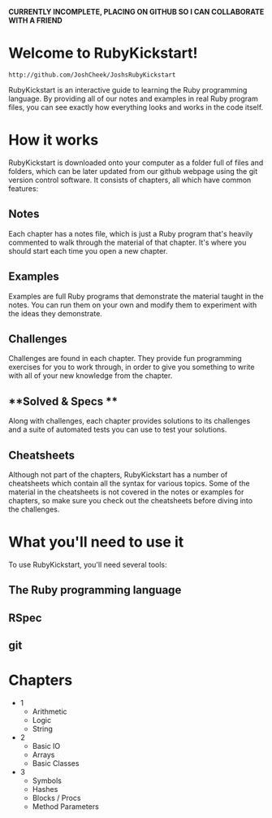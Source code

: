 **CURRENTLY INCOMPLETE, PLACING ON GITHUB SO I CAN COLLABORATE WITH A FRIEND**

Welcome to RubyKickstart!
=

    http://github.com/JoshCheek/JoshsRubyKickstart

RubyKickstart is an interactive guide to learning the Ruby programming language.
By providing all of our notes and examples in real Ruby program files, you can see exactly how
everything looks and works in the code itself.

How it works
=

RubyKickstart is downloaded onto your computer as a folder full of files and folders, which can be later
updated from our github webpage using the git version control software. It consists of chapters, all which
have common features:

  **Notes**
  ---
Each chapter has a notes file, which is just a Ruby program that's heavily commented to walk
through the material of that chapter. It's where you should start each time you open a new chapter.

  **Examples**
  ---
Examples are full Ruby programs that demonstrate the material taught in the notes. You can run them
on your own and modify them to experiment with the ideas they demonstrate.

  **Challenges**
  ---
Challenges are found in each chapter. They provide fun programming exercises for you to work through,
in order to give you something to write with all of your new knowledge from the chapter.

  **Solved & Specs **
  ---
Along with challenges, each chapter provides solutions to its challenges and 
a suite of automated tests you can use to test your solutions.

  **Cheatsheets**
  ---
Although not part of the chapters, RubyKickstart has a number of cheatsheets which contain all the syntax
for various topics. Some of the material in the cheatsheets is not covered in the notes or examples for chapters,
so make sure you check out the cheatsheets before diving into the challenges.


What you'll need to use it 
=

 To use RubyKickstart, you'll need several tools:

   **The Ruby programming language**
   ---

   **RSpec**
   ---

   **git**
   ---
   
   
Chapters
=

- 1
    * Arithmetic
    * Logic
    * String
- 2 
    * Basic IO
    * Arrays
    * Basic Classes
- 3 
    * Symbols
    * Hashes
    * Blocks / Procs
    * Method Parameters